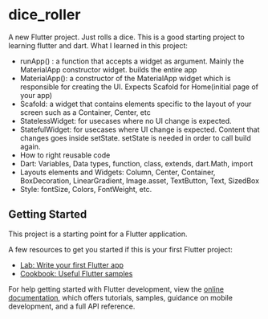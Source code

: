 # dice_roller

A new Flutter project. Just rolls a dice. This is a good starting project to learning flutter and dart.
What I learned in this project:
  - runApp() : a function that accepts a widget as argument. Mainly the MaterialApp constructor widget. builds the entire app
  - MaterialApp(): a constructor of the MaterialApp widget which is responsible for creating the UI. Expects Scafold for Home(initial page of your app)
  - Scafold: a widget that contains elements specific to the layout of your screen such as a Container, Center, etc
  - StatelessWidget: for usecases where no UI change is expected.
  - StatefulWidget: for usecases where UI change is expected. Content that changes goes inside setState. setState is needed in order to call build again.
  - How to right reusable code
  - Dart: Variables, Data types, function, class, extends, dart.Math, import
  - Layouts elements and Widgets: Column, Center, Container, BoxDecoration, LinearGradient, Image.asset, TextButton, Text, SizedBox
  - Style: fontSize, Colors, FontWeight, etc. 

## Getting Started

This project is a starting point for a Flutter application.

A few resources to get you started if this is your first Flutter project:

- [Lab: Write your first Flutter app](https://docs.flutter.dev/get-started/codelab)
- [Cookbook: Useful Flutter samples](https://docs.flutter.dev/cookbook)

For help getting started with Flutter development, view the
[online documentation](https://docs.flutter.dev/), which offers tutorials,
samples, guidance on mobile development, and a full API reference.
